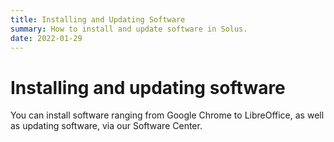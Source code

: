 ```yaml
---
title: Installing and Updating Software
summary: How to install and update software in Solus. 
date: 2022-01-29
---
```

# Installing and updating software

You can install software ranging from Google Chrome to LibreOffice, as well as updating software, via our Software Center.
